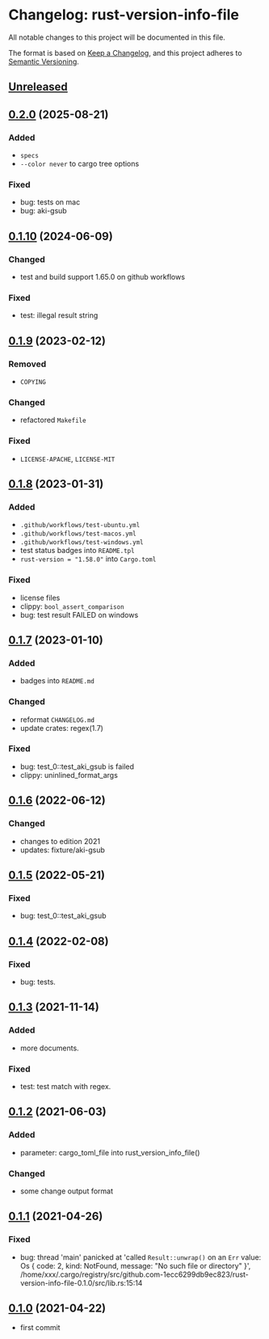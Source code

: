 # Changelog: rust-version-info-file

All notable changes to this project will be documented in this file.

The format is based on [Keep a Changelog](https://keepachangelog.com/en/1.0.0/),
and this project adheres to [Semantic Versioning](https://semver.org/spec/v2.0.0.html).

## [Unreleased]

## [0.2.0] (2025-08-21)
### Added
* `specs`
* `--color never` to cargo tree options

### Fixed
* bug: tests on mac
* bug: aki-gsub

## [0.1.10] (2024-06-09)
### Changed
* test and build support 1.65.0 on github workflows

### Fixed
* test: illegal result string

## [0.1.9] (2023-02-12)
### Removed
* `COPYING`

### Changed
* refactored `Makefile`

### Fixed
* `LICENSE-APACHE`, `LICENSE-MIT`

## [0.1.8] (2023-01-31)
### Added
* `.github/workflows/test-ubuntu.yml`
* `.github/workflows/test-macos.yml`
* `.github/workflows/test-windows.yml`
* test status badges into `README.tpl`
* `rust-version = "1.58.0"` into `Cargo.toml`

### Fixed
* license files
* clippy: `bool_assert_comparison`
* bug: test result FAILED on windows

## [0.1.7] (2023-01-10)
### Added
* badges into `README.md`

### Changed
* reformat `CHANGELOG.md`
* update crates: regex(1.7)

### Fixed
* bug: test_0::test_aki_gsub is failed
* clippy: uninlined_format_args

## [0.1.6] (2022-06-12)
### Changed
* changes to edition 2021
* updates: fixture/aki-gsub

## [0.1.5] (2022-05-21)
### Fixed
* bug: test_0::test_aki_gsub

## [0.1.4] (2022-02-08)
### Fixed
* bug: tests.

## [0.1.3] (2021-11-14)
### Added
* more documents.

### Fixed
* test: test match with regex.

## [0.1.2] (2021-06-03)
### Added
* parameter: cargo_toml_file into rust_version_info_file()

### Changed
* some change output format

## [0.1.1] (2021-04-26)
### Fixed
* bug: thread 'main' panicked at 'called `Result::unwrap()` on an `Err` value: Os { code: 2, kind: NotFound, message: "No such file or directory" }', /home/xxx/.cargo/registry/src/github.com-1ecc6299db9ec823/rust-version-info-file-0.1.0/src/lib.rs:15:14

## [0.1.0] (2021-04-22)
* first commit

[Unreleased]: https://github.com/aki-akaguma/rust-version-info-file/compare/v0.2.0..HEAD
[0.2.0]: https://github.com/aki-akaguma/rust-version-info-file/compare/v0.1.10..v0.2.0
[0.1.10]: https://github.com/aki-akaguma/rust-version-info-file/compare/v0.1.9..v0.1.10
[0.1.9]: https://github.com/aki-akaguma/rust-version-info-file/compare/v0.1.8..v0.1.9
[0.1.8]: https://github.com/aki-akaguma/rust-version-info-file/compare/v0.1.7..v0.1.8
[0.1.7]: https://github.com/aki-akaguma/rust-version-info-file/compare/v0.1.6..v0.1.7
[0.1.6]: https://github.com/aki-akaguma/rust-version-info-file/compare/v0.1.5..v0.1.6
[0.1.5]: https://github.com/aki-akaguma/rust-version-info-file/compare/v0.1.4..v0.1.5
[0.1.4]: https://github.com/aki-akaguma/rust-version-info-file/compare/v0.1.3..v0.1.4
[0.1.3]: https://github.com/aki-akaguma/rust-version-info-file/compare/v0.1.2..v0.1.3
[0.1.2]: https://github.com/aki-akaguma/rust-version-info-file/compare/v0.1.1..v0.1.2
[0.1.1]: https://github.com/aki-akaguma/rust-version-info-file/compare/v0.1.0..v0.1.1
[0.1.0]: https://github.com/aki-akaguma/rust-version-info-file/releases/tag/v0.1.0
